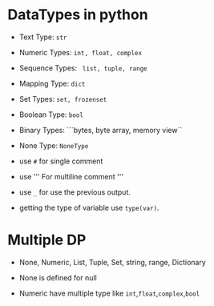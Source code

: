 # DataTypes in python

- Text Type:	    ```str```

- Numeric Types:	```int, float, complex```

- Sequence Types:	``` list, tuple, range```

- Mapping Type:	    ```dict```

- Set Types:	    ```set, frozenset```

- Boolean Type:	    ```bool```

- Binary Types:	    ```bytes, byte array, memory view``

- None Type:	    ```NoneType```

- use ```#``` for single comment

- use ''' For multiline comment '''

- use ```_``` for use the previous output.

- getting the type of variable use ```type(var)```.

# Multiple DP
- None, Numeric, List, Tuple, Set, string, range, Dictionary

- None is defined for null

- Numeric have multiple type like ```int```,```float```,```complex```,```bool```